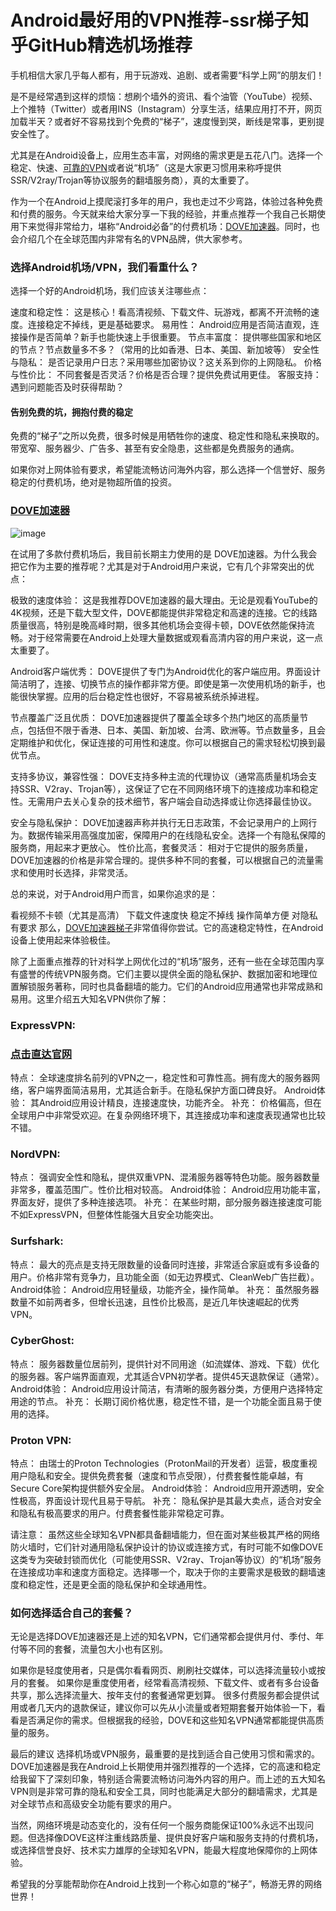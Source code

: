 # Android最好用的VPN推荐-ssr梯子知乎GitHub精选机场推荐

手机相信大家几乎每人都有，用于玩游戏、追剧、或者需要“科学上网”的朋友们！

是不是经常遇到这样的烦恼：想刷个墙外的资讯、看个油管（YouTube）视频、上个推特（Twitter）或者用INS（Instagram）分享生活，结果应用打不开，网页加载半天？或者好不容易找到个免费的“梯子”，速度慢到哭，断线是常事，更别提安全性了。

尤其是在Android设备上，应用生态丰富，对网络的需求更是五花八门。选择一个稳定、快速、[可靠的VPN](https://appletalking.cc/archives/2752)或者说“机场”（这是大家更习惯用来称呼提供SSR/V2ray/Trojan等协议服务的翻墙服务商），真的太重要了。

作为一个在Android上摸爬滚打多年的用户，我也走过不少弯路，体验过各种免费和付费的服务。今天就来给大家分享一下我的经验，并重点推荐一个我自己长期使用下来觉得非常给力，堪称“Android必备”的付费机场：[DOVE加速器](https://dove8.cc/a.php?alavBTtF8UB)。同时，也会介绍几个在全球范围内非常有名的VPN品牌，供大家参考。

### 选择Android机场/VPN，我们看重什么？
选择一个好的Android机场，我们应该关注哪些点：

速度和稳定性： 这是核心！看高清视频、下载文件、玩游戏，都离不开流畅的速度。连接稳定不掉线，更是基础要求。
易用性： Android应用是否简洁直观，连接操作是否简单？新手也能快速上手很重要。
节点丰富度： 提供哪些国家和地区的节点？节点数量多不多？（常用的比如香港、日本、美国、新加坡等）
安全性与隐私： 是否记录用户日志？采用哪些加密协议？这关系到你的上网隐私。
价格与性价比： 不同套餐是否灵活？价格是否合理？提供免费试用更佳。
客服支持： 遇到问题能否及时获得帮助？

#### 告别免费的坑，拥抱付费的稳定
免费的“梯子”之所以免费，很多时候是用牺牲你的速度、稳定性和隐私来换取的。带宽窄、服务器少、广告多、甚至有安全隐患，这些都是免费服务的通病。

如果你对上网体验有要求，希望能流畅访问海外内容，那么选择一个信誉好、服务稳定的付费机场，绝对是物超所值的投资。

### [DOVE加速器](https://dove8.cc/a.php?alavBTtF8UB)

![image](https://github.com/user-attachments/assets/9ac1fb17-e33d-4136-ac7a-0ab40af3016c)

在试用了多款付费机场后，我目前长期主力使用的是 DOVE加速器。为什么我会把它作为主要的推荐呢？尤其是对于Android用户来说，它有几个非常突出的优点：

极致的速度体验： 这是我推荐DOVE加速器的最大理由。无论是观看YouTube的4K视频，还是下载大型文件，DOVE都能提供非常稳定和高速的连接。它的线路质量很高，特别是晚高峰时期，很多其他机场会变得卡顿，DOVE依然能保持流畅。对于经常需要在Android上处理大量数据或观看高清内容的用户来说，这一点太重要了。

Android客户端优秀： DOVE提供了专门为Android优化的客户端应用。界面设计简洁明了，连接、切换节点的操作都非常方便。即使是第一次使用机场的新手，也能很快掌握。应用的后台稳定性也很好，不容易被系统杀掉进程。

节点覆盖广泛且优质： DOVE加速器提供了覆盖全球多个热门地区的高质量节点，包括但不限于香港、日本、美国、新加坡、台湾、欧洲等。节点数量多，且会定期维护和优化，保证连接的可用性和速度。你可以根据自己的需求轻松切换到最优节点。

支持多协议，兼容性强： DOVE支持多种主流的代理协议（通常高质量机场会支持SSR、V2ray、Trojan等），这保证了它在不同网络环境下的连接成功率和稳定性。无需用户去关心复杂的技术细节，客户端会自动选择或让你选择最佳协议。

安全与隐私保护： DOVE加速器声称并执行无日志政策，不会记录用户的上网行为。数据传输采用高强度加密，保障用户的在线隐私安全。选择一个有隐私保障的服务商，用起来才更放心。
性价比高，套餐灵活： 相对于它提供的服务质量，DOVE加速器的价格是非常合理的。提供多种不同的套餐，可以根据自己的流量需求和使用时长选择，非常灵活。

总的来说，对于Android用户而言，如果你追求的是：

看视频不卡顿（尤其是高清）
下载文件速度快
稳定不掉线
操作简单方便
对隐私有要求
那么，[DOVE加速器梯子](https://dove8.cc/a.php?alavBTtF8UB)非常值得你尝试。它的高速稳定特性，在Android设备上使用起来体验极佳。

除了上面重点推荐的针对科学上网优化过的“机场”服务，还有一些在全球范围内享有盛誉的传统VPN服务商。它们主要以提供全面的隐私保护、数据加密和地理位置解锁服务著称，同时也具备翻墙的能力。它们的Android应用通常也非常成熟和易用。这里介绍五大知名VPN供你了解：

### ExpressVPN:
### [点击直达官网](https://dove8.cc/a.php?alavBTtF8UB)
特点： 全球速度排名前列的VPN之一，稳定性和可靠性高。拥有庞大的服务器网络，客户端界面简洁易用，尤其适合新手。在隐私保护方面口碑良好。
Android体验： 其Android应用设计精良，连接速度快，功能齐全。
补充： 价格偏高，但在全球用户中非常受欢迎。在复杂网络环境下，其连接成功率和速度表现通常也比较不错。

### NordVPN:
特点： 强调安全性和隐私，提供双重VPN、混淆服务器等特色功能。服务器数量非常多，覆盖范围广。性价比相对较高。
Android体验： Android应用功能丰富，界面友好，提供了多种连接选项。
补充： 在某些时期，部分服务器连接速度可能不如ExpressVPN，但整体性能强大且安全功能突出。

### Surfshark:
特点： 最大的亮点是支持无限数量的设备同时连接，非常适合家庭或有多设备的用户。价格非常有竞争力，且功能全面（如无边界模式、CleanWeb广告拦截）。
Android体验： Android应用轻量级，功能齐全，操作简单。
补充： 虽然服务器数量不如前两者多，但增长迅速，且性价比极高，是近几年快速崛起的优秀VPN。

### CyberGhost:
特点： 服务器数量位居前列，提供针对不同用途（如流媒体、游戏、下载）优化的服务器。客户端界面直观，尤其适合VPN初学者。提供45天退款保证（通常）。
Android体验： Android应用设计简洁，有清晰的服务器分类，方便用户选择特定用途的节点。
补充： 长期订阅价格优惠，稳定性不错，是一个功能全面且易于使用的选择。

### Proton VPN:
特点： 由瑞士的Proton Technologies（ProtonMail的开发者）运营，极度重视用户隐私和安全。提供免费套餐（速度和节点受限），付费套餐性能卓越，有Secure Core架构提供额外安全层。
Android体验： Android应用开源透明，安全性极高，界面设计现代且易于导航。
补充： 隐私保护是其最大卖点，适合对安全和隐私有极高要求的用户。付费套餐性能非常稳定可靠。

请注意： 虽然这些全球知名VPN都具备翻墙能力，但在面对某些极其严格的网络防火墙时，它们针对通用隐私保护设计的协议或连接方式，有时可能不如像DOVE这类专为突破封锁而优化（可能使用SSR、V2ray、Trojan等协议）的“机场”服务在连接成功率和速度方面稳定。选择哪一个，取决于你的主要需求是极致的翻墙速度和稳定性，还是更全面的隐私保护和全球通用性。

### 如何选择适合自己的套餐？
无论是选择DOVE加速器还是上述的知名VPN，它们通常都会提供月付、季付、年付等不同的套餐，流量包大小也有区别。

如果你是轻度使用者，只是偶尔看看网页、刷刷社交媒体，可以选择流量较小或按月的套餐。
如果你是重度使用者，经常看高清视频、下载文件、或者有多台设备共享，那么选择流量大、按年支付的套餐通常更划算。
很多付费服务都会提供试用或者几天内的退款保证，建议你可以先从小流量或者短期套餐开始体验一下，看看是否满足你的需求。但根据我的经验，DOVE和这些知名VPN通常都能提供高质量的服务。

最后的建议
选择机场或VPN服务，最重要的是找到适合自己使用习惯和需求的。DOVE加速器是我在Android上长期使用并强烈推荐的一个选择，它的高速和稳定给我留下了深刻印象，特别适合需要流畅访问海外内容的用户。而上述的五大知名VPN则是非常可靠的隐私和安全工具，同时也能满足大部分的翻墙需求，尤其是对全球节点和高级安全功能有要求的用户。

当然，网络环境是动态变化的，没有任何一个服务商能保证100%永远不出现问题。但选择像DOVE这样注重线路质量、提供良好客户端和服务支持的付费机场，或选择信誉良好、技术实力雄厚的全球知名VPN，能最大程度地保障你的上网体验。

希望我的分享能帮助你在Android上找到一个称心如意的“梯子”，畅游无界的网络世界！

